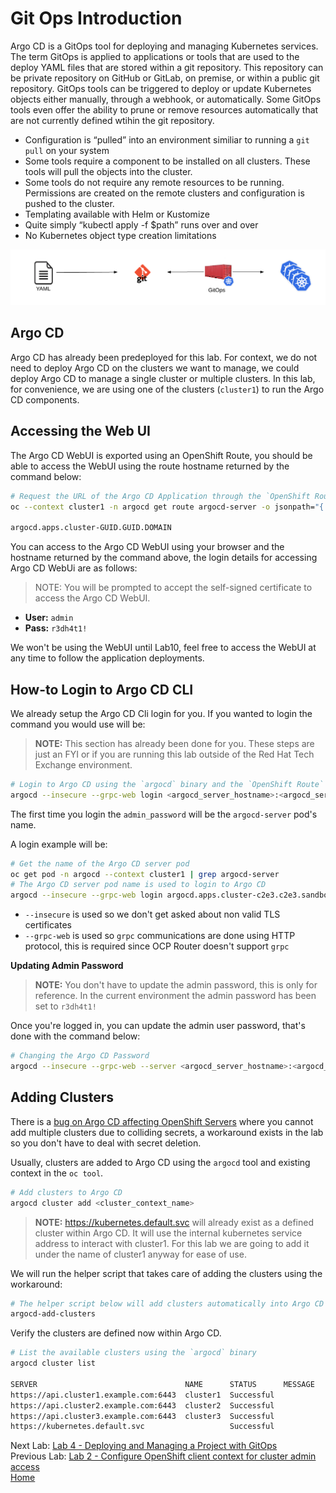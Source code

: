 <a id="markdown-argocd-deployment" name="argocd-introduction"></a>
# Git Ops Introduction
Argo CD is a GitOps tool for deploying and managing Kubernetes services. The term GitOps is applied to applications or tools that are used to the deploy YAML files that are stored within a git repository. This repository can be private repository on GitHub or GitLab, on premise, or within a public git repository.  GitOps tools can be triggered to deploy or update Kubernetes objects either manually, through a webhook, or automatically. Some GitOps tools even offer the ability to prune or remove resources automatically that are not currently defined wtihin the git repository.

* Configuration is “pulled” into an environment similiar to running a `git pull` on your system
* Some tools require a component to be installed on all clusters. These tools will pull the objects into the cluster.
* Some tools do not require any remote resources to be running. Permissions are created on the remote clusters and configuration is pushed to the cluster.
* Templating available with Helm or Kustomize
* Quite simply “kubectl apply -f $path” runs over and over
* No Kubernetes object type creation limitations

![GitOps](assets/gitops.png)

<a id="markdown-deploy-argocd" name="deploy-argocd"></a>
## Argo CD 
Argo CD has already been predeployed for this lab. For context, we do not need to deploy Argo CD on the clusters we want to manage, we could deploy Argo CD to manage a single cluster or multiple clusters. In this lab, for convenience, we are using one of the clusters (`cluster1`) to run the Argo CD components.


<a id="markdown-accessing-the-web-ui" name="accessing-the-web-ui"></a>
## Accessing the Web UI

The Argo CD WebUI is exported using an OpenShift Route, you should be able to access the WebUI using the route hostname
returned by the command below:

~~~sh
# Request the URL of the Argo CD Application through the `OpenShift Route`
oc --context cluster1 -n argocd get route argocd-server -o jsonpath="{.status.ingress[*].host}{\"\n\"}"

argocd.apps.cluster-GUID.GUID.DOMAIN
~~~

You can access to the Argo CD WebUI using your browser and the hostname returned by the command above, the login details for accessing Argo CD WebUi are as follows:

> NOTE: You will be prompted to accept the self-signed certificate to access the Argo CD WebUI.

* **User:** `admin`
* **Pass:** `r3dh4t1!`

We won't be using the WebUI until Lab10, feel free to access the WebUI at any time to follow the application deployments.

<a id="markdown-how-to-login-to-Argo-CD-cli" name="how-to-login-to-Argo-CD-cli"></a>
## How-to Login to Argo CD CLI

We already setup the Argo CD Cli login for you. If you wanted to login the command you would use will be:

> **NOTE:** This section has already been done for you. These steps are just an FYI or if you are running this lab outside of the Red Hat Tech Exchange environment.

~~~sh
# Login to Argo CD using the `argocd` binary and the `OpenShift Route`
argocd --insecure --grpc-web login <argocd_server_hostname>:<argocd_server_port> --username admin --password <admin_password>
~~~

The first time you login the `admin_password` will be the `argocd-server` pod's name. 

A login example will be:

~~~sh
# Get the name of the Argo CD server pod
oc get pod -n argocd --context cluster1 | grep argocd-server
# The Argo CD server pod name is used to login to Argo CD
argocd --insecure --grpc-web login argocd.apps.cluster-c2e3.c2e3.sandbox60.opentlc.com:443 --username admin --password argocd-server-76d8b87f96-vvtzm
~~~

* `--insecure` is used so we don't get asked about non valid TLS certificates
* `--grpc-web` is used so `grpc` communications are done using HTTP protocol, this is required since OCP Router doesn't support `grpc`

**Updating Admin Password**

> **NOTE:** You don't have to update the admin password, this is only for reference. In the current environment the admin password has been set to `r3dh4t1!`

Once you're logged in, you can update the admin user password, that's done with the command below:

~~~sh
# Changing the Argo CD Password
argocd --insecure --grpc-web --server <argocd_server_hostname>:<argocd_server_port> account update-password --current-password <current_admin_password> --new-password <new_admin_password>
~~~

<a id="markdown-adding-clusters" name="adding-clusters"></a>
## Adding Clusters
There is a [bug on Argo CD affecting OpenShift Servers](https://github.com/argoproj/argo-cd/issues/1761) where you cannot add multiple clusters due to colliding secrets, a workaround exists in the lab so you don't have to deal with secret deletion.

Usually, clusters are added to Argo CD using the `argocd` tool and existing context in the `oc tool`.

~~~sh
# Add clusters to Argo CD
argocd cluster add <cluster_context_name>
~~~

> **NOTE:** https://kubernetes.default.svc will already exist as a defined cluster within Argo CD. It will use the internal kubernetes service address to interact with cluster1. For this lab we are going to add it under the name of cluster1 anyway for ease of use.

We will run the helper script that takes care of adding the clusters using the workaround:

~~~sh
# The helper script below will add clusters automatically into Argo CD for you
argocd-add-clusters
~~~

Verify the clusters are defined now within Argo CD.

~~~sh
# List the available clusters using the `argocd` binary
argocd cluster list

SERVER                                 NAME      STATUS      MESSAGE
https://api.cluster1.example.com:6443  cluster1  Successful  
https://api.cluster2.example.com:6443  cluster2  Successful  
https://api.cluster3.example.com:6443  cluster3  Successful  
https://kubernetes.default.svc                   Successful  
~~~

Next Lab: [Lab 4 - Deploying and Managing a Project with GitOps](./4.md)<br>
Previous Lab: [Lab 2 - Configure OpenShift client context for cluster admin access](./2.md)<br>
[Home](./README.md)
